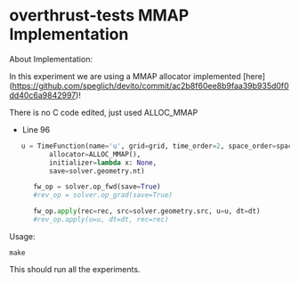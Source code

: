 # overthrust-tests MMAP Implementation

About Implementation:

In this experiment we are using a MMAP allocator implemented [here] (https://github.com/speglich/devito/commit/ac2b8f60ee8b9faa39b935d0f0dd40c6a9842997)!

There is no C code edited, just used ALLOC_MMAP

* Line 96

```python
   u = TimeFunction(name='u', grid=grid, time_order=2, space_order=space_order,
          allocator=ALLOC_MMAP(),
          initializer=lambda x: None,
          save=solver.geometry.nt)

      fw_op = solver.op_fwd(save=True)
      #rev_op = solver.op_grad(save=True)

      fw_op.apply(rec=rec, src=solver.geometry.src, u=u, dt=dt)
      #rev_op.apply(u=u, dt=dt, rec=rec)
```

Usage:

```
make
```

This should run all the experiments.
